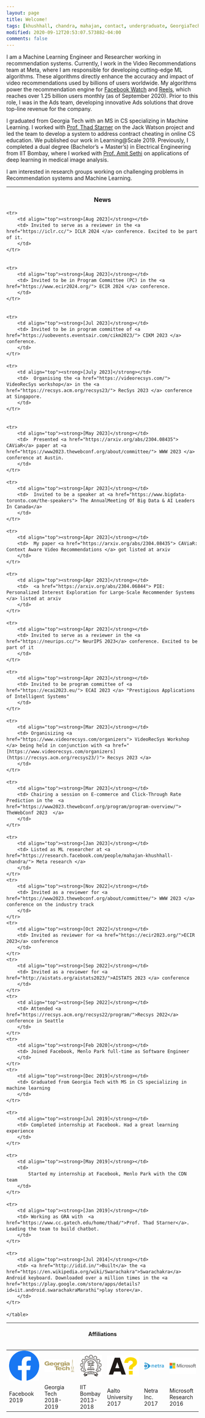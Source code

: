 ```yaml
---
layout: page
title: Welcome!
tags: [khushhall, chandra, mahajan, contact, undergraduate, GeorgiaTech, Gatech, MSCS, ML, ML, Computer Science, IIT, Bombay, Microsoft Research, machine learning, deep learning]
modified: 2020-09-12T20:53:07.573882-04:00
comments: false
---
```


I am a Machine Learning Engineer and Researcher working in recommendation systems. Currently, I work in the Video Recommendations team at Meta, where I am responsible for developing cutting-edge ML algorithms. These algorithms directly enhance the accuracy and impact of video recommendations used by billions of users worldwide. My algorithms power the recommendation engine for [Facebook Watch](https://en.wikipedia.org/wiki/Facebook_Watch) and [Reels](https://en.wikipedia.org/wiki/Facebook_Reels), which reaches over 1.25 billion users monthly (as of September 2020). Prior to this role, I was in the Ads team, developing innovative Ads solutions that drove top-line revenue for the company.

I graduated from Georgia Tech with an MS in CS specializing in Machine Learning. I worked with [Prof. Thad Starner](https://www.cc.gatech.edu/home/thad/) on the Jack Watson project and led the team to develop a system to address contract cheating in online CS education. We published our work in Learning@Scale 2019. Previously, I completed a dual degree (Bachelor’s + Master’s) in Electrical Engineering from IIT Bombay, where I worked with [Prof. Amit Sethi](https://www.ee.iitb.ac.in/~asethi/) on applications of deep learning in medical image analysis.

I am interested in research groups working on challenging problems in Recommendation systems and Machine Learning.

----

<h3 align="center">News</h3>
<table align="center">

    <tr>
        <td align="top"><strong>[Aug 2023]</strong></td>
        <td> Invited to serve as a reviewer in the <a href="https://iclr.cc/"> ICLR 2024 </a> conference. Excited to be part of it.
        </td>
    </tr>
    

    <tr>
        <td align="top"><strong>[Aug 2023]</strong></td>
        <td> Invited to be in Program Committee (PC) in the <a href="https://www.ecir2024.org/"> ECIR 2024 </a> conference.
        </td>
    </tr>


    <tr>
        <td align="top"><strong>[Jul 2023]</strong></td>
        <td> Invited to be in program committee of <a href="https://uobevents.eventsair.com/cikm2023/"> CIKM 2023 </a> conference.
        </td>
    </tr>
    
    <tr>
        <td align="top"><strong>[July 2023]</strong></td>
        <td>  Organising the <a href="https://videorecsys.com/"> VideoRecSys workshop</a> in the <a href="https://recsys.acm.org/recsys23/"> RecSys 2023 </a> conference at Singapore.
        </td>
    </tr>

    
    <tr>
        <td align="top"><strong>[May 2023]</strong></td>
        <td>  Presented <a href="https://arxiv.org/abs/2304.08435"> CAViaR</a> paper at <a href="https://www2023.thewebconf.org/about/committee/"> WWW 2023 </a> conference at Austin.
        </td>
    </tr>
    
    <tr>
        <td align="top"><strong>[Apr 2023]</strong></td>
        <td>  Invited to be a speaker at <a href="https://www.bigdata-toronto.com/the-speakers"> The AnnualMeeting Of Big Data & AI Leaders In Canada</a>
        </td>
    </tr>
    
    <tr>
        <td align="top"><strong>[Apr 2023]</strong></td>
        <td>  My paper <a href="https://arxiv.org/abs/2304.08435"> CAViaR: Context Aware Video Recommendations </a> got listed at arxiv
        </td>
    </tr>
    
    <tr>
        <td align="top"><strong>[Apr 2023]</strong></td>
        <td>  <a href="https://arxiv.org/abs/2304.06844"> PIE: Personalized Interest Exploration for Large-Scale Recommender Systems </a> listed at arxiv
        </td>
    </tr>
    
    <tr>
        <td align="top"><strong>[Apr 2023]</strong></td>
        <td> Invited to serve as a reviewer in the <a href="https://neurips.cc/"> NeurIPS 2023</a> conference. Excited to be part of it
        </td>
    </tr>
    
    <tr>
        <td align="top"><strong>[Apr 2023]</strong></td>
        <td> Invited to be program committee of <a href="https://ecai2023.eu/"> ECAI 2023 </a> "Prestigious Applications of Intelligent Systems"
        </td>
    </tr>
    
    <tr>
        <td align="top"><strong>[Mar 2023]</strong></td>
        <td> Organisizing <a href="https://www.videorecsys.com/organizers"> VideoRecSys Workshop </a> being held in conjunction with <a href="[https://www.videorecsys.com/organizers](https://recsys.acm.org/recsys23/)"> Recsys 2023 </a>
        </td>
    </tr>
    
    <tr>
        <td align="top"><strong>[Mar 2023]</strong></td>
        <td> Chairing a session on E-commerce and Click-Through Rate Prediction in the  <a href="https://www2023.thewebconf.org/program/program-overview/"> TheWebConf 2023  </a> 
        </td>
    </tr>
    
    <tr>
        <td align="top"><strong>[Jan 2023]</strong></td>
        <td> Listed as ML researcher at <a href="https://research.facebook.com/people/mahajan-khushhall-chandra/"> Meta research </a>
        </td>
    </tr>
    <tr>
        <td align="top"><strong>[Nov 2022]</strong></td>
        <td> Invited as a reviewer for <a href="https://www2023.thewebconf.org/about/committee/"> WWW 2023 </a> conference on the industry track
        </td>
    </tr>
    <tr>
        <td align="top"><strong>[Oct 2022]</strong></td>
        <td> Invited as reviewer for <a href="https://ecir2023.org/">ECIR 2023</a> conference
        </td>
    </tr>
    <tr>
        <td align="top"><strong>[Sep 2022]</strong></td>
        <td> Invited as a reviewer for <a href="http://aistats.org/aistats2023/">AISTATS 2023 </a> conference
        </td>
    </tr>
    <tr>
        <td align="top"><strong>[Sep 2022]</strong></td>
        <td> Attended <a href="https://recsys.acm.org/recsys22/program/">Recsys 2022</a> conference in Seattle
        </td>
    </tr>
    <tr>
        <td align="top"><strong>[Feb 2020]</strong></td>
        <td> Joined Facebook, Menlo Park full-time as Software Engineer
        </td>
    </tr>
    <tr>
        <td align="top"><strong>[Dec 2019]</strong></td>
        <td> Graduated from Georgia Tech with MS in CS specializing in machine learning
        </td>
    </tr>
    
    <tr>
        <td align="top"><strong>[Jul 2019]</strong></td>
        <td> Completed internship at Facebook. Had a great learning experience
        </td>
    </tr>
    
    <tr>
        <td align="top"><strong>[May 2019]</strong></td>
        <td> 
            Started my internship at Facebook, Menlo Park with the CDN team
        </td>
    </tr>
    
    <tr>
        <td align="top"><strong>[Jan 2019]</strong></td>
        <td> Working as GRA with  <a href="https://www.cc.gatech.edu/home/thad/">Prof. Thad Starner</a>. Leading the team to build chatbot.
        </td>
    </tr>
    
    <tr>
        <td align="top"><strong>[Jul 2014]</strong></td>
        <td> <a href="http://idid.in/">Built</a> the <a href="https://en.wikipedia.org/wiki/Swarachakra">Swarachakra</a> Android keyboard. Downloaded over a million times in the <a href="https://play.google.com/store/apps/details?id=iit.android.swarachakraMarathi">play store</a>.
        </td>
    </tr>
    
    </table>

----

<h4 align="center">Affiliations</h4>
<table align="center" class='affilsss'>
    <tr>
        <td>
            <a href="https://www.gatech.edu/">
            <img src="/images/fb.png"></a>
        </td>
        <td>
            <a href="https://www.gatech.edu/">
            <img src="/images/gt-logo.png"></a>
        </td>
        <td>
            <a href="http://www.iitb.ac.in/">
            <img src="/images/iitb-logo.jpeg"></a>
        </td>
        <td>
            <a href="http://www.aalto.fi/en/">
            <img src="/images/aalto.svg"></a>
        </td>
        <td>
            <a href="http://www.netra.io/">
            <img src="/images/netrafull.jpg"></a>
        </td>
        <td>
            <a href="https://www.microsoft.com/en-us/research/lab/microsoft-research-india/">
            <img src="/images/msr-logo.jpg"></a>
        </td>
    </tr>
    <tr>
        <td>Facebook<br>2019</td>
        <td>Georgia Tech<br>2018-2019</td>
        <td>IIT Bombay<br>2013-2018</td>
        <td>Aalto University<br>2017</td>
        <td>Netra Inc.<br>2017</td>
        <td>Microsoft Research<br>2016</td>
    </tr>
</table>
